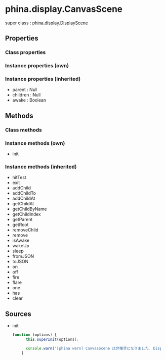 # phina.display.CanvasScene

super class : [phina.display.DisplayScene](phina.display.DisplayScene.md)

## Properties

### Class properties


### Instance properties (own)


### Instance properties (inherited)

* parent : Null
* children : Null
* awake : Boolean

## Methods

### Class methods


### Instance methods (own)

* init

### Instance methods (inherited)

* hitTest
* exit
* addChild
* addChildTo
* addChildAt
* getChildAt
* getChildByName
* getChildIndex
* getParent
* getRoot
* removeChild
* remove
* isAwake
* wakeUp
* sleep
* fromJSON
* toJSON
* on
* off
* fire
* flare
* one
* has
* clear

## Sources

* init
  ```javascript
  function (options) {
        this.superInit(options);
  
        console.warn('[phina warn] CanvasScene は非推奨になりました. DisplayScene をお使いください.');
      }
  ```

